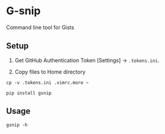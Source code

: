 # G-snip

Command line tool for Gists

## Setup

1. Get GitHub Authentication Token [Settings] -> `.tokens.ini`.

1. Copy files to Home directory

```
cp -v .tokens.ini .vimrc.more ~
```

```
pip install gsnip
```

## Usage

```
gsnip -h
```
